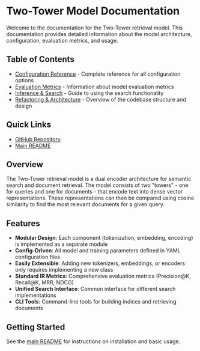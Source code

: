 # Two-Tower Model Documentation

Welcome to the documentation for the Two-Tower retrieval model. This documentation provides detailed information about the model architecture, configuration, evaluation metrics, and usage.

## Table of Contents

- [Configuration Reference](config.md) - Complete reference for all configuration options
- [Evaluation Metrics](evaluation.md) - Information about model evaluation metrics
- [Inference & Search](inference.md) - Guide to using the search functionality
- [Refactoring & Architecture](refactoring.md) - Overview of the codebase structure and design

## Quick Links

- [GitHub Repository](https://github.com/yourusername/two-towers)
- [Main README](../../README.md)

## Overview

The Two-Tower retrieval model is a dual encoder architecture for semantic search and document retrieval. The model consists of two "towers" - one for queries and one for documents - that encode text into dense vector representations. These representations can then be compared using cosine similarity to find the most relevant documents for a given query.

## Features

- **Modular Design**: Each component (tokenization, embedding, encoding) is implemented as a separate module
- **Config-Driven**: All model and training parameters defined in YAML configuration files
- **Easily Extensible**: Adding new tokenizers, embeddings, or encoders only requires implementing a new class
- **Standard IR Metrics**: Comprehensive evaluation metrics (Precision@K, Recall@K, MRR, NDCG)
- **Unified Search Interface**: Common interface for different search implementations
- **CLI Tools**: Command-line tools for building indices and retrieving documents

## Getting Started

See the [main README](../../README.md) for instructions on installation and basic usage. 